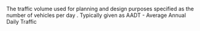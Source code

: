 The traffic volume used for planning and design purposes specified as the number of vehicles per day . Typically given as AADT - Average Annual Daily Traffic
